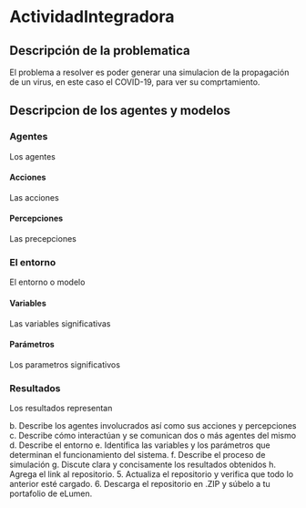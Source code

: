 # ActividadIntegradora

## Descripción de la problematica
El problema a resolver es poder generar una simulacion de la propagación de un virus, en este caso el COVID-19, para ver su comprtamiento.

## Descripcion de los agentes y modelos

### Agentes
Los agentes

#### Acciones
Las acciones

#### Percepciones
Las precepciones

### El entorno
El entorno o modelo

#### Variables
Las variables significativas

#### Parámetros
Los parametros significativos

### Resultados
Los resultados representan



b.	Describe los agentes involucrados así como sus acciones y percepciones
c.	Describe cómo interactúan y se comunican dos o más agentes del mismo 
d.	Describe el entorno
e.	Identifica las variables y los parámetros que determinan el funcionamiento del sistema.
f.	Describe el proceso de simulación
g.	Discute clara y concisamente los resultados obtenidos
h.	Agrega el link al repositorio.
5.	Actualiza el repositorio y verifica que todo lo anterior esté cargado.
6.	Descarga el repositorio en .ZIP y súbelo a tu portafolio de eLumen.


